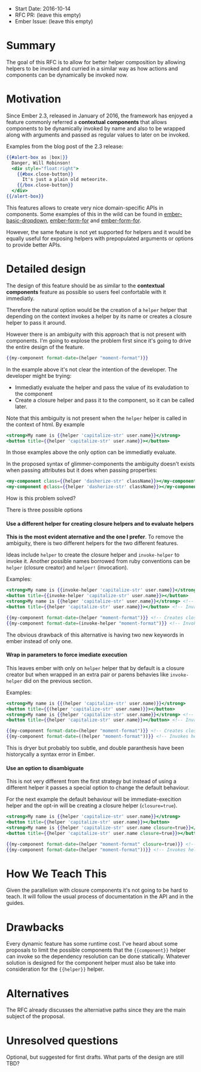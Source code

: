 - Start Date: 2016-10-14
- RFC PR: (leave this empty)
- Ember Issue: (leave this empty)

# Summary

The goal of this RFC is to allow for better helper composition by allowing helpers
to be invoked and curried in a similar way as how actions and components can be dynamically
be invoked now.

# Motivation

Since Ember 2.3, released in January of 2016, the framework has enjoyed a feature commonly
referred a **contextual components** that allows components to be dynamically invoked by name
and also to be wrapped along with arguments and passed as regular values to later on be invoked.

Examples from the blog post of the 2.3 release:

```hbs
{{#alert-box as |box|}}
  Danger, Will Robinson!
  <div style="float:right">
    {{#box.close-button}}
      It's just a plain old meteorite.
    {{/box.close-button}}
  </div>
{{/alert-box}}
```

This features allows to create very nice domain-specific APIs in components. Some examples
of this in the wild can be found in [ember-basic-dropdown](https://github.com/cibernox/ember-basic-dropdown),
[ember-form-for](https://github.com/martndemus/ember-form-for) and [ember-form-for](https://github.com/cibernox/ember-power-calendar).

However, the same feature is not yet supported for helpers and it would be equally useful for
exposing helpers with prepopulated arguments or options to provide better APIs.


# Detailed design

The design of this feature should be as similar to the **contextual components** feature as
possible so users feel confortable with it immediatly.

Therefore the natural option would be the creation of a `helper` helper that depending on the context
invokes a helper by its name or creates a closure helper to pass it around.

However there is an ambiguity with this approach that is not present with components. I'm going to explose
the problem first since it's going to drive the entire design of the feature.

```hbs
{{my-component format-date=(helper "moment-format")}}
```

In the example above it's not clear the intention of the developer. The developer might be
trying:

- Immediatly evaluate the helper and pass the value of its evaludation to the component
- Create a closure helper and pass it to the component, so it can be called later.

Note that this ambiguity is not present when the `helper` helper is called in the
context of html. By example

```hbs
<strong>My name is {{helper 'capitalize-str' user.name}}</strong>
<button title={{helper 'capitalize-str' user.name}}></button>
```

In those examples above the only option can be immediatly evaluate.

In the proposed syntax of glimmer-components the ambiguity doesn't exists when passing attributes
but it does when passing properties:

```hbs
<my-component class={{helper 'dasherize-str' className}}></my-component> <!-- Immediate evaluation -->
<my-component @class={{helper 'dasherize-str' className}}></my-component> <!-- Unclear. Can be evaluation or closure components-->
```

How is this problem solved?

There is three possible options

#### Use a different helper for creating closure helpers and to evaluate helpers

**This is the most evident aternative and the one I prefer**. To remove the ambiguity, there is two different helpers for the two different
features.

Ideas include `helper` to create the closure helper and `invoke-helper` to invoke it.
Another possible names borrowed from ruby conventions can be `helper` (closure creator) and `helper!` (invocation).


Examples:

```hbs
<strong>My name is {{invoke-helper 'capitalize-str' user.name}}</strong>
<button title={{invoke-helper 'capitalize-str' user.name}}></button>
<strong>My name is {{helper 'capitalize-str' user.name}}</strong> <!-- Invalid invocation -->
<button title={{helper 'capitalize-str' user.name}}></button> <!-- Invalid invocation -->

{{my-component format-date=(helper "moment-format")}} <!-- Creates closure helper -->
{{my-component format-date=(invoke-helper "moment-format")}} <!-- Invokes helper -->
```

The obvious drawback of this alternative is having two new keywords in ember instead of only one.

#### Wrap in parameters to force imediate execution

This leaves ember with only on `helper` helper that by default is a closure creator but when wrapped in an extra pair or parens
behavies like `invoke-helper` did on the previous section.

Examples:

```hbs
<strong>My name is {{(helper 'capitalize-str' user.name)}}</strong>
<button title={{(helper 'capitalize-str' user.name)}}></button>
<strong>My name is {{helper 'capitalize-str' user.name}}</strong> <!-- Invalid invocation -->
<button title={{helper 'capitalize-str' user.name}}></button> <!-- Invalid invocation -->

{{my-component format-date=(helper "moment-format")}} <!-- Creates closure helper -->
{{my-component format-date=((helper "moment-format"))}} <!-- Invokes helper -->
```

This is dryer but probably too subtle, and double paranthesis have been historycally a syntax error in Ember.

#### Use an option to disambiguate

This is not very different from the first strategy but instead of using a different helper it passes a special option
to change the default behaviour.

For the next example the default behaviour will be immediate-execition helper and the opt-in will be creating a closure
helper (`closure=true`).


```hbs
<strong>My name is {{helper 'capitalize-str' user.name}}</strong>
<button title={{helper 'capitalize-str' user.name}}></button>
<strong>My name is {{helper 'capitalize-str' user.name closure=true}}</strong> <!-- Invalid invocation -->
<button title={{helper 'capitalize-str' user.name closure=true}}></button> <!-- Invalid invocation -->

{{my-component format-date=(helper "moment-format" closure=true)}} <!-- Creates closure helper -->
{{my-component format-date=(helper "moment-format"))}} <!-- Invokes helper -->
```

# How We Teach This

Given the parallelism with closure components it's not going to be hard to teach. It will follow the usual
process of documentation in the API and in the guides.

# Drawbacks

Every dynamic feature has some runtime cost. I've heard about some proposals to limit the possible
components that the `{{component}}` helper can invoke so the dependency resolution can be done statically.
Whatever solution is designed for the component helper must also be take into consideration for the `{{helper}}` helper.

# Alternatives

The RFC already discusses the alterniative paths since they are the main subject of the proposal.

# Unresolved questions

Optional, but suggested for first drafts. What parts of the design are still
TBD?